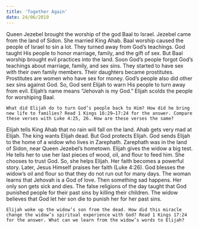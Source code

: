 ```yaml
---
title: 'Together Again'
date: 24/06/2019
---
```


Queen Jezebel brought the worship of the god Baal to Israel. Jezebel came from the land of Sidon. She married King Ahab. Baal worship caused the people of Israel to sin a lot. They turned away from God’s teachings. God taught His people to honor marriage, family, and the gift of sex. But Baal worship brought evil practices into the land. Soon God’s people forgot God’s teachings about marriage, family, and sex sins. They started to have sex with their own family members. Their daughters became prostitutes. Prostitutes are women who have sex for money. God’s people also did other sex sins against God. So, God sent Elijah to warn His people to turn away from evil. Elijah’s name means “Jehovah is my God.” Elijah scolds the people for worshiping Baal.

`What did Elijah do to turn God’s people back to Him? How did he bring new life to families? Read 1 Kings 16:29–17:24 for the answer. Compare these verses with Luke 4:25, 26. How are these verses the same?`

Elijah tells King Ahab that no rain will fall on the land. Ahab gets very mad at Elijah. The king wants Elijah dead. But God protects Elijah. God sends Elijah to the home of a widow who lives in Zarephath. Zarephath was in the land of Sidon, near Queen Jezebel’s hometown. Elijah gives the widow a big test. He tells her to use her last pieces of wood, oil, and flour to feed him. She chooses to trust God. So, she helps Elijah. Her faith becomes a powerful story. Later, Jesus Himself praises her faith (Luke 4:26). God blesses the widow’s oil and flour so that they do not run out for many days. The woman learns that Jehovah is a God of love. Then something sad happens. Her only son gets sick and dies. The false religions of the day taught that God punished people for their past sins by killing their children. The widow believes that God let her son die to punish her for her past sins.

`Elijah woke up the widow’s son from the dead. How did this miracle change the widow’s spiritual experience with God? Read 1 Kings 17:24 for the answer. What can we learn from the widow’s words to Elijah?`